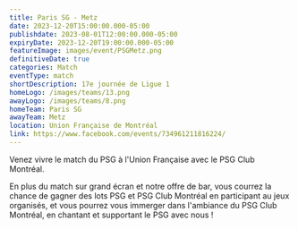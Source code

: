 ```yaml
---
title: Paris SG - Metz
date: 2023-12-20T15:00:00.000-05:00
publishdate: 2023-08-01T12:00:00.000-05:00
expiryDate: 2023-12-20T19:00:00.000-05:00
featureImage: images/event/PSGMetz.png
definitiveDate: true
categories: Match
eventType: match
shortDescription: 17e journée de Ligue 1
homeLogo: /images/teams/13.png
awayLogo: /images/teams/8.png
homeTeam: Paris SG
awayTeam: Metz
location: Union Française de Montréal
link: https://www.facebook.com/events/734961211816224/
---
```


Venez vivre le match du PSG à l'Union Française avec le PSG Club Montréal.

En plus du match sur grand écran et notre offre de bar, vous courrez la chance de gagner des lots PSG et PSG Club Montréal en participant au jeux organisés, et vous pourrez vous immerger dans l'ambiance du PSG Club Montréal, en chantant et supportant le PSG avec nous !
